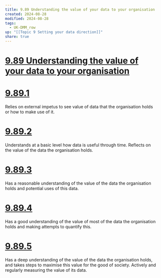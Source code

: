 ```yaml
---
title: 9.89 Understanding the value of your data to your organisation
created: 2024-08-28
modified: 2024-08-28
tags:
  - UK-DMM_row
up: "[[Topic 9 Setting your data direction]]"
share: true
---
```

# [9.89 Understanding the value of your data to your organisation](9.89%20Understanding%20the%20value%20of%20your%20data%20to%20your%20organisation.md)
# [9.89.1](9.89.1.md)

Relies on external impetus to see value of data that the organisation holds or how to make use of it.

# [9.89.2](9.89.2.md)

Understands at a basic level how data is useful through time. Reflects on the value of the data the organisation holds.

# [9.89.3](9.89.3.md)

Has a reasonable understanding of the value of the data the organisation holds and potential uses of this data.

# [9.89.4](9.89.4.md)

Has a good understanding of the value of most of the data the organisation holds and making attempts to quantify this.

# [9.89.5](9.89.5.md)

Has a deep understanding of the value of the data the organisation holds, and takes steps to maximise this value for the good of society. Actively and regularly measuring the value of its data.
